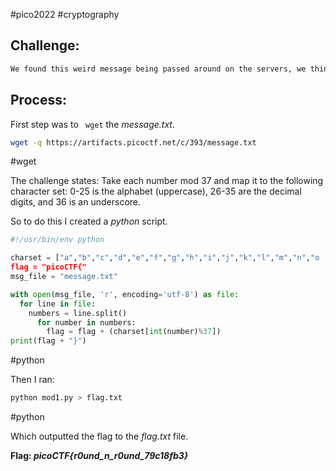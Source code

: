 #pico2022 #cryptography 

## Challenge:
```md
We found this weird message being passed around on the servers, we think we have a working decryption scheme. Download the message [here](https://artifacts.picoctf.net/c/393/message.txt). Take each number mod 37 and map it to the following character set: 0-25 is the alphabet (uppercase), 26-35 are the decimal digits, and 36 is an underscore. Wrap your decrypted message in the picoCTF flag format (i.e. `picoCTF{decrypted_message}`)
```

## Process:
First step was to ```
wget``` the *message.txt*.
```bash
wget -q https://artifacts.picoctf.net/c/393/message.txt
```
#wget

The challenge states:
	Take each number mod 37 and map it to the following character set: 0-25 is the alphabet (uppercase), 26-35 are the decimal digits, and 36 is an underscore.

So to do this I created a *python* script.
```python
#!/usr/bin/env python

charset = ["a","b","c","d","e","f","g","h","i","j","k","l","m","n","o
flag = "picoCTF{"
msg_file = "message.txt"

with open(msg_file, 'r', encoding='utf-8') as file:
  for line in file:
    numbers = line.split()
      for number in numbers:
        flag = flag + (charset[int(number)%37])
print(flag + "}")
```
#python 

Then I ran:
```bash
python mod1.py > flag.txt
```
#python 

Which outputted the flag to the *flag.txt* file.

**Flag: *picoCTF{r0und_n_r0und_79c18fb3}***